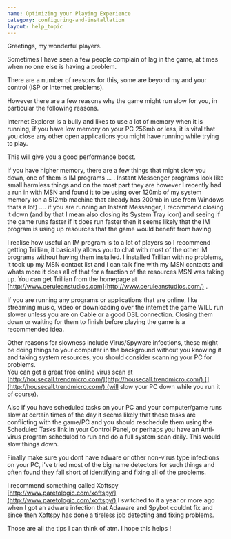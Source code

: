 ```yaml
---
name: Optimizing your Playing Experience
category: configuring-and-installation
layout: help_topic
---
```

Greetings, my wonderful players.

Sometimes I have seen a few people complain of lag in the game, at times when no one else is having a problem.

There are a number of reasons for this, some are beyond my and your control (ISP or Internet problems).

However there are a few reasons why the game might run slow for you, in particular the following reasons.

Internet Explorer is a bully and likes to use a lot of memory when it is running, if you have low memory on your PC 256mb or less, it is vital that you close any other open applications you might have running while trying to play.

This will give you a good performance boost.

If you have higher memory, there are a few things that might slow you down, one of them is IM programs ... . Instant Messenger programs look like small harmless things and on the most part they are however I recently had a run in with MSN and found it to be using over 120mb of my system memory (on a 512mb machine that already has 200mb in use from Windows thats a lot) .... if you are running an Instant Messenger, I recommend closing it down (and by that I mean also closing its System Tray icon) and seeing if the game runs faster if it does run faster then it seems likely that the IM program is using up resources that the game would benefit from having.

I realise how useful an IM program is to a lot of players so I recommend getting Trillian, it basically allows you to chat with most of the other IM programs without having them installed. I installed Trillian with no problems, it took up my MSN contact list and I can talk fine with my MSN contacts and whats more it does all of that for a fraction of the resources MSN was taking up. You can get Trillian from the homepage at [http://www.ceruleanstudios.com](http://www.ceruleanstudios.com/) [](http://www.ceruleanstudios.com/).

If you are running any programs or applications that are online, like streaming music, video or downloading over the internet the game WILL run slower unless you are on Cable or a good DSL connection. Closing them down or waiting for them to finish before playing the game is a recommended idea.

Other reasons for slowness include Virus/Spyware infections, these might be doing things to your computer in the background without you knowing it and taking system resources, you should consider scanning your PC for problems.  
You can get a great free online virus scan at [http://housecall.trendmicro.com/](http://housecall.trendmicro.com/) [](http://housecall.trendmicro.com/) (will slow your PC down while you run it of course).

Also if you have scheduled tasks on your PC and your computer/game runs slow at certain times of the day it seems likely that these tasks are conflicting with the game/PC and you should reschedule them using the Scheduled Tasks link in your Control Panel, or perhaps you have an Anti-virus program scheduled to run and do a full system scan daily. This would slow things down.

Finally make sure you dont have adware or other non-virus type infections on your PC, i've tried most of the big name detectors for such things and often found they fall short of identifying and fixing all of the problems.

I recommend something called Xoftspy [http://www.paretologic.com/xoftspy/](http://www.paretologic.com/xoftspy/) [](http://www.paretologic.com/xoftspy/)I switched to it a year or more ago when I got an adware infection that Adaware and Spybot couldnt fix and since then Xoftspy has done a tireless job detecting and fixing problems.

Those are all the tips I can think of atm. I hope this helps !